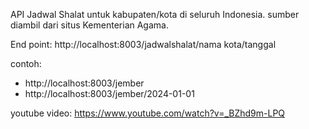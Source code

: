 API Jadwal Shalat untuk kabupaten/kota di seluruh Indonesia.
sumber diambil dari situs Kementerian Agama.

End point:
http://localhost:8003/jadwalshalat/nama kota/tanggal

contoh:
- http://localhost:8003/jember
- http://localhost:8003/jember/2024-01-01

youtube video:
https://www.youtube.com/watch?v=_BZhd9m-LPQ

